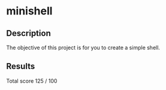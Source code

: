 # minishell

## Description
The objective of this project is for you to create a simple shell.

## Results
Total score 125 / 100